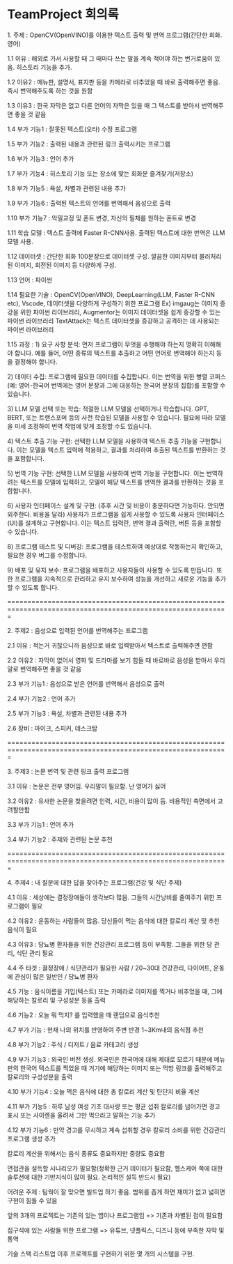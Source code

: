 # TeamProject 회의록
<p>
1. 주제 : OpenCV(OpenVINO)를 이용한 텍스트 출력 및 번역 프로그램(간단한 회화. 영어)
</p>
<p>1.1 이유 : 해외로 가서 사용할 때 그 때마다 쓰는 말을 계속 적어야 하는 번거로움이 있음.
   히스토리 기능을 추가.</p>
<p>1.2 이유2 : 메뉴판, 설명서, 표지판 등을 카메라로 비추었을 때 바로 출력해주면 좋음. 
   즉시 번역해주도록 하는 것을 원함</p>
<p>1.3 이유3 : 한국 자막은 없고 다른 언어의 자막은 있을 때 그 텍스트를 받아서 번역해주면 좋을 것 같음</p>
<p>1.4 부가 기능1 : 잘못된 텍스트(오타) 수정 프로그램</p>
<p>1.5 부가 기능2 : 출력된 내용과 관련된 링크 출력시키는 프로그램</p>
<p>1.6 부가 기능3 : 언어 추가</p>
<p>1.7 부가 기능4 : 히스토리 기능 또는 장소에 맞는 회화문 즐겨찾기(저장소)</p>
<p>1.8 부가 기능5 : 욕설, 차별과 관련된 내용 추가</p>
<p>1.9 부가 기능6 : 출력된 텍스트의 언어를 번역해서 음성으로 출력</p>
<p>1.10 부가 기능7 : 악필교정 및 폰트 변경, 자신의 필체를 원하는 폰트로 변경</p>
<p>1.11 학습 모델 : 텍스트 출력에 Faster R-CNN사용. 출력된 텍스트에 대한 번역은 LLM모델 사용.</p>
<p>1.12 데이터셋 : 간단한 회화 100문장으로 데이터셋 구성. 깔끔한 이미지부터 블러처리된 이미지, 회전된 이미지 등 다양하게 구성.</p>
<p>1.13 언어 : 파이썬</p>
<p>1.14 필요한 기술 : OpenCV(OpenVINO), DeepLearning(LLM, Faster R-CNN etc), Vscode, 데이터셋을 다양하게 구성하기 위한 프로그램 Ex) imgaug는 이미지 증강을 위한 파이썬 라이브러리, Augmentor는 이미지 데이터셋을 쉽게 증강할 수 있는 파이썬 라이브러리
TextAttack는 텍스트 데이터셋을 증강하고 공격하는 데 사용되는 파이썬 라이브러리</p>
<p>
1.15 과정 : 
1) 요구 사항 분석:
 먼저 프로그램이 무엇을 수행해야 하는지 명확히 이해해야 합니다. 예를 들어, 어떤 종류의 텍스트를 추출하고 어떤 언어로 번역해야 하는지 등을 결정해야 합니다.</p>
<p>
2) 데이터 수집:
 프로그램에 필요한 데이터를 수집합니다. 이는 번역을 위한 병렬 코퍼스(예: 영어-한국어 번역에는 영어 문장과 그에 대응하는 한국어 문장의 집합)를 포함할 수 있습니다.</p>
<p>
3) LLM 모델 선택 또는 학습:
 적절한 LLM 모델을 선택하거나 학습합니다. GPT, BERT, 또는 트랜스포머 등의 사전 학습된 모델을 사용할 수 있습니다. 필요에 따라 모델을 미세 조정하여 번역 작업에 맞게 조정할 수도 있습니다.</p>
<p>
4) 텍스트 추출 기능 구현:
 선택한 LLM 모델을 사용하여 텍스트 추출 기능을 구현합니다. 이는 모델을 텍스트 입력에 적용하고, 결과를 처리하여 추출된 텍스트를 반환하는 것을 포함합니다.</p>
<p>
5) 번역 기능 구현:
 선택한 LLM 모델을 사용하여 번역 기능을 구현합니다. 이는 번역하려는 텍스트를 모델에 입력하고, 모델이 해당 텍스트를 번역한 결과를 반환하는 것을 포함합니다.</p>
<p>
6) 사용자 인터페이스 설계 및 구현: (추후 시간 및 비용이 충분하다면 가능하다. 안되면 외주한다. 비용을 달라)
 사용자가 프로그램을 쉽게 사용할 수 있도록 사용자 인터페이스(UI)를 설계하고 구현합니다. 이는 텍스트 입력란, 번역 결과 출력란, 버튼 등을 포함할 수 있습니다.</p>
<p>
8) 프로그램 테스트 및 디버깅:
 프로그램을 테스트하여 예상대로 작동하는지 확인하고, 필요한 경우 버그를 수정합니다.</p>
<p>
9) 배포 및 유지 보수:
 프로그램을 배포하고 사용자들이 사용할 수 있도록 만듭니다. 또한 프로그램을 지속적으로 관리하고 유지 보수하여 성능을 개선하고 새로운 기능을 추가할 수 있도록 합니다.</p>

<p>=============================================================================================================</p>
<p>
2. 주제2 : 음성으로 입력된 언어를 번역해주는 프로그램</p>
   
<p>2.1 이유 : 적는거 귀찮으니까 음성으로 바로 입력받아서 텍스트로 출력해주면 편함</p>
<p>2.2 이유2 : 자막이 없어서 영화 및 드라마를 보기 힘들 때 바로바로 음성을 받아서 우리말로 번역해주면 좋을 것 같음</p>
   
<p>2.3 부가 기능1 : 음성으로 받은 언어를 번역해서 음성으로 출력</p>
<p>2.4 부가 기능2 : 언어 추가</p>
<p>2.5 부가 기능3 : 욕설, 차별과 관련된 내용 추가</p>
<p>
2.6 장비 : 마이크, 스피커, 데스크탑</p>
<p>
=============================================================================================================</p>
<p>3. 주제3 : 논문 번역 및 관련 링크 출력 프로그램</p>
<p>3.1 이유 : 논문은 전부 영어임. 우리말이 필요함. 난 영어가 싫어</p>
<p>3.2 이유2 : 유사한 논문을 찾을려면 인력, 시간, 비용이 많이 듬. 비용적인 측면에서 고려할만함</p>

<p>3.3 부가 기능1 : 언어 추가</p>
<p>3.4 부가 기능2 : 주제와 관련된 논문 추천</p>
<p>
=============================================================================================================</p>
<p>4. 주제4 : 내 질문에 대한 답을 찾아주는 프로그램(건강 및 식단 주제)</p>
<p>4.1 이유 : 세상에는 결정장애들이 생각보다 많음. 그들의 시간낭비를 줄여주기 위한 프로그램이 필요</p>
<p>4.2 이유2 : 운동하는 사람들이 많음. 당신들이 먹는 음식에 대한 칼로리 계산 및 추천 음식이 필요</p>
<p>4.3 이유3 : 당뇨병 환자들을 위한 건강관리 프로그램 등이 부족함. 그들을 위한 당 관리, 식단 관리 필요</p>

<p>4.4 주 타겟 : 결정장애 / 식단관리가 필요한 사람 / 20~30대 건강관리, 다이어트, 운동에 관심이 많은 일반인 / 당뇨병 환자</p>
<p>4.5 기능 : 음식이름을 기입(텍스트) 또는 카메라로 이미지를 찍거나 비추었을 때, 그에 해당하는 칼로리 및 구성성분 등을 출력</p>
<p>4.6 기능2 : 오늘 뭐 먹지? 를 입력했을 때 랜덤으로 음식추천</p>

<p>4.7 부가 기능 : 현재 나의 위치를 반영하여 주변 반경 1~3Km내의 음식점 추천</p>
<p>4.8 부가 기능2 : 주식 / 디저트 / 음료 카테고리 생성</p>
<p>4.9 부가 기능3 : 외국인 버전 생성. 외국인은 한국어에 대해 제대로 모르기 때문에 메뉴판의 한국어 텍스트를 찍었을 때 거기에 해당하는 이미지 또는 먹방 링크를 출력해주고 
칼로리와 구성성분을 출력</p>
<p>4.10 부가 기능4 : 오늘 먹은 음식에 대한 총 칼로리 계산 및 탄단지 비율 계산</p>
<p>4.11 부가 기능5 : 하루 남성 여성 기초 대사량 또는 평균 섭취 칼로리를 넘어가면 경고 표시 또는 사이렌을 울려서 그만 먹으라고 말하는 기능 추가</p>
<p>4.12 부가 기능6 : 만약 경고를 무시하고 계속 섭취할 경우 칼로리 소비를 위한 건강관리 프로그램 생성 추가</p>

<p>
칼로리 계산을 위해서는 음식 종류도 중요하지만 중량도 중요함</p>
<p>면접관을 설득할 시나리오가 필요함(정확한 근거 데이터가 필요함, 헬스케어 쪽에 대한 솔루션에 대한 기반지식이 많이 필요. 논리적인 설득 반드시 필요)</p>
<p>어려운 주제 : 팀웍이 잘 맞으면 빌드업 하기 좋음. 범위를 좁게 하면 재미가 없고 넓히면 구현이 힘들 수 있음</p>

<p>앞의 3개의 프로젝트는 기존의 있는 앱이나 프로그램임 => 기존과 차별된 점이 필요함</p>

<p>집구석에 있는 사람들 위한 프로그램 => 유튜브, 넷플릭스, 디즈니 등에 부족한 자막 및 통역</p>

<p>기술 스택 리스트업 이후 프로젝트를 구현하기 위한 몇 개의 시스템을 구현.</p>

